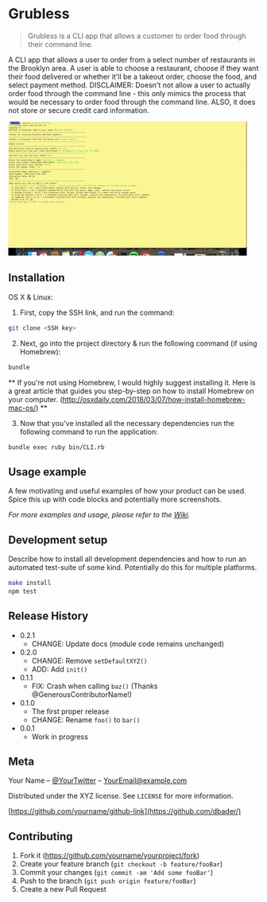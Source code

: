 # Grubless
> Grubless is a CLI app that allows a customer to order food through their command line.

A CLI app that allows a user to order from a select number of restaurants in the Brooklyn area. A user is able to choose a restaurant, choose if they want their food delivered or whether it'll be a takeout order, choose the food, and select payment method. DISCLAIMER: Doesn't not allow a user to actually order food through the command line - this only mimics the process that would be necessary to order food through the command line. ALSO, it does not store or secure credit card information.

![Grubless Gif](grubless.gif)

## Installation

OS X & Linux:

1) First, copy the SSH link, and run the command:

```sh
git clone <SSH key>
```

2) Next, go into the project directory & run the following command (if using Homebrew):

```sh
bundle
```

** If you're not using Homebrew, I would highly suggest installing it. Here is a great article that guides you step-by-step on how to install Homebrew on your computer. (http://osxdaily.com/2018/03/07/how-install-homebrew-mac-os/) **

3) Now that you've installed all the necessary dependencies run the following command to run the application:

```sh
bundle exec ruby bin/CLI.rb
```


## Usage example

A few motivating and useful examples of how your product can be used. Spice this up with code blocks and potentially more screenshots.

_For more examples and usage, please refer to the [Wiki][wiki]._

## Development setup

Describe how to install all development dependencies and how to run an automated test-suite of some kind. Potentially do this for multiple platforms.

```sh
make install
npm test
```

## Release History

* 0.2.1
    * CHANGE: Update docs (module code remains unchanged)
* 0.2.0
    * CHANGE: Remove `setDefaultXYZ()`
    * ADD: Add `init()`
* 0.1.1
    * FIX: Crash when calling `baz()` (Thanks @GenerousContributorName!)
* 0.1.0
    * The first proper release
    * CHANGE: Rename `foo()` to `bar()`
* 0.0.1
    * Work in progress

## Meta

Your Name – [@YourTwitter](https://twitter.com/dbader_org) – YourEmail@example.com

Distributed under the XYZ license. See ``LICENSE`` for more information.

[https://github.com/yourname/github-link](https://github.com/dbader/)

## Contributing

1. Fork it (<https://github.com/yourname/yourproject/fork>)
2. Create your feature branch (`git checkout -b feature/fooBar`)
3. Commit your changes (`git commit -am 'Add some fooBar'`)
4. Push to the branch (`git push origin feature/fooBar`)
5. Create a new Pull Request

<!-- Markdown link & img dfn's -->
[npm-image]: https://img.shields.io/npm/v/datadog-metrics.svg?style=flat-square
[npm-url]: https://npmjs.org/package/datadog-metrics
[npm-downloads]: https://img.shields.io/npm/dm/datadog-metrics.svg?style=flat-square
[travis-image]: https://img.shields.io/travis/dbader/node-datadog-metrics/master.svg?style=flat-square
[travis-url]: https://travis-ci.org/dbader/node-datadog-metrics
[wiki]: https://github.com/yourname/yourproject/wiki
